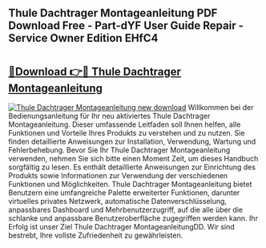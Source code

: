 ## Thule Dachtrager Montageanleitung PDF Download Free - Part-dYF User Guide Repair - Service Owner Edition EHfC4

# <h2><a href="http://df717w.blite.top/?on=Thule+Dachtrager+Montageanleitung">🔗Download 👉🔴 Thule Dachtrager Montageanleitung</a></h2>

[![Thule Dachtrager Montageanleitung new download](https://i.imgur.com/lujVjoI.png)](http://df717w.blite.top/?on=Thule+Dachtrager+Montageanleitung)
Willkommen bei der Bedienungsanleitung für Ihr neu aktiviertes Thule Dachtrager Montageanleitung. Dieser umfassende Leitfaden soll Ihnen helfen, alle Funktionen und Vorteile Ihres Produkts zu verstehen und zu nutzen. Sie finden detaillierte Anweisungen zur Installation, Verwendung, Wartung und Fehlerbehebung. Bevor Sie Ihr Thule Dachtrager Montageanleitung verwenden, nehmen Sie sich bitte einen Moment Zeit, um dieses Handbuch sorgfältig zu lesen. Es enthält detaillierte Anweisungen zur Einrichtung des Produkts sowie Informationen zur Verwendung der verschiedenen Funktionen und Möglichkeiten. Thule Dachtrager Montageanleitung bietet Benutzern eine umfangreiche Palette erweiterter Funktionen, darunter virtuelles privates Netzwerk, automatische Datenverschlüsselung, anpassbares Dashboard und Mehrbenutzerzugriff, auf die alle über die schlanke und anpassbare Benutzeroberfläche zugegriffen werden kann. Ihr Erfolg ist unser Ziel Thule Dachtrager MontageanleitungDD. Wir sind bestrebt, Ihre vollste Zufriedenheit zu gewährleisten.
